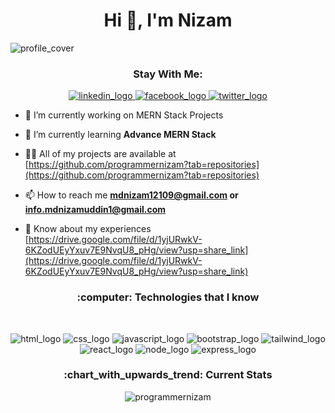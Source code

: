 <h1 align="center">Hi 👋, I'm Nizam</h1>
<img src="https://ibb.co/MSF3mfS/banner.png" alt="profile_cover"/>
<h3 align="center">Stay With Me:</h3>
<p align="center">
  <a target="blank" href="https://www.linkedin.com/in/programmernizam/">
  <img src="https://i.ibb.co/R690v2t/Linkedin.png" alt="linkedin_logo"/>
  </a>
  <a target="blank" href="https://www.facebook.com/programmerNizam1">
  <img src="https://i.ibb.co/0s7dJ7y/Facebook.png" alt="facebook_logo"/>
  </a>
  <a target="blank" href="https://twitter.com/programmerNizam">
  <img src="https://i.ibb.co/zrSGqN6/Twitter.png" alt="twitter_logo"/>
  </a>
</p>

- 🔭 I’m currently working on MERN Stack Projects

- 🌱 I’m currently learning **Advance MERN Stack**

- 👨‍💻 All of my projects are available at [https://github.com/programmernizam?tab=repositories](https://github.com/programmernizam?tab=repositories)

- 📫 How to reach me **mdnizam12109@gmail.com or info.mdnizamuddin1@gmail.com**

- 📄 Know about my experiences [https://drive.google.com/file/d/1yjURwkV-6KZodUEyYxuv7E9NvqU8_pHg/view?usp=share_link](https://drive.google.com/file/d/1yjURwkV-6KZodUEyYxuv7E9NvqU8_pHg/view?usp=share_link)


<h3 align="center">:computer: Technologies that I know</h3>
<br/>
<p align="center">
<img src="https://i.ibb.co/c10Nygh/HTML.png" alt="html_logo"/>
<img src="https://i.ibb.co/pvVvrJ0/css.png" alt="css_logo"/>
<img src="https://i.ibb.co/cJSjQ4b/Java-Script.png" alt="javascript_logo"/>
<img src="https://i.ibb.co/j6kmtND/Bootsrap.png" alt="bootstrap_logo"/>
<img src="https://i.ibb.co/Cv5J0c3/tailwind.png" alt="tailwind_logo"/>
<img src="https://i.ibb.co/txRSC8X/react.png" alt="react_logo"/>
<img src="https://i.ibb.co/w0H6kDV/node.png" alt="node_logo"/>
<img src="https://i.ibb.co/HGYHst5/express.png" alt="express_logo"/>
</p>

<h3 align="center">:chart_with_upwards_trend: Current Stats</h3>

<p align="center"><img align="center" src="https://github-readme-streak-stats.herokuapp.com/?user=programmernizam&background=0D1117&sideNums=FFFFFF&sideLabels=9A9A9A&currStreakNum=FB8C00&dates=6E6E6E" alt="programmernizam" /></p>
